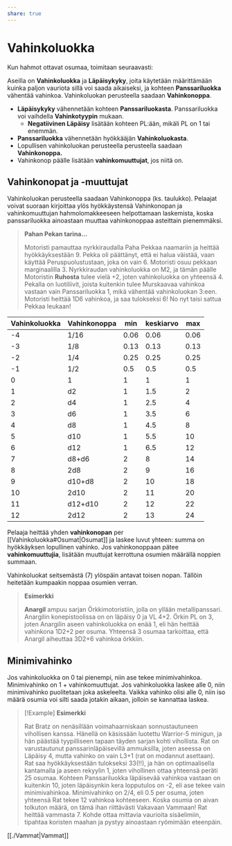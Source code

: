 ```yaml
---
share: true
---
```

# Vahinkoluokka

Kun hahmot ottavat osumaa, toimitaan seuraavasti:

Aseilla on **Vahinkoluokka** ja **Läpäisykyky**, joita käytetään määrittämään kuinka paljon vauriota sillä voi saada aikaiseksi, ja kohteen **Panssariluokka** vähentää vahinkoa. Vahinkoluokan perusteella saadaan **Vahinkonoppa**.

- **Läpäisykyky** vähennetään kohteen **Panssariluokasta**. Panssariluokka voi vaihdella **Vahinkotyypin** mukaan.
	- **Negatiivinen Läpäisy** lisätään kohteen PL:ään, mikäli PL on 1 tai enemmän.
- **Panssariluokka** vähennetään hyökkääjän **Vahinkoluokasta**.
- Lopullisen vahinkoluokan perusteella perusteella saadaan **Vahinkonoppa.**
- Vahinkonop päälle lisätään **vahinkomuuttujat**, jos niitä on.

## Vahinkonopat ja -muuttujat

Vahinkoluokan perusteella saadaan Vahinkonoppa (ks. taulukko). Pelaajat voivat suoraan kirjoittaa ylös hyökkäystensä Vahinkonopan ja vahinkomuuttujan hahmolomakkeeseen helpottamaan laskemista, koska panssariluokka ainoastaan muuttaa vahinkonoppaa asteittain pienemmäksi.

> **Pahan Pekan tarina...**
>
> Motoristi pamauttaa nyrkkiraudalla Paha Pekkaa naamariin ja heittää hyökkäyksestään 9. Pekka oli päättänyt, että ei halua väistää, vaan käyttää Peruspuolustustaan, joka on vain 6. Motoristi osuu pekkaan marginaalilla 3. Nyrkkiraudan vahinkoluokka on M2, ja tämän päälle Motoristin **Ruhosta** tulee vielä +2, joten vahinkoluokka on  yhteensä 4. Pekalla on luotiliivit, joista kuitenkin tulee Murskaavaa vahinkoa vastaan vain Panssariluokka 1, mikä vähentää vahinkoluokan 3:een. Motoristi heittää 1D6 vahinkoa, ja saa tulokseksi 6! No nyt taisi sattua Pekkaa leukaan!

| Vahinkoluokka | Vahinkonoppa | min  | keskiarvo | max  |
| ------------- | ------------ | ---- | --------- | ---- |
| -4            | 1/16         | 0.06 | 0.06      | 0.06 |
| -3            | 1/8          | 0.13 | 0.13      | 0.13 |
| -2            | 1/4          | 0.25 | 0.25      | 0.25 |
| -1            | 1/2          | 0.5  | 0.5       | 0.5  |
| 0             | 1            | 1    | 1         | 1    |
| 1             | d2           | 1    | 1.5       | 2    |
| 2             | d4           | 1    | 2.5       | 4    |
| 3             | d6           | 1    | 3.5       | 6    |
| 4             | d8           | 1    | 4.5       | 8    |
| 5             | d10          | 1    | 5.5       | 10   |
| 6             | d12          | 1    | 6.5       | 12   |
| 7             | d8+d6        | 2    | 8         | 14   |
| 8             | 2d8          | 2    | 9         | 16   |
| 9             | d10+d8       | 2    | 10        | 18   |
| 10            | 2d10         | 2    | 11        | 20   |
| 11            | d12+d10      | 2    | 12        | 22   |
| 12            | 2d12         | 2    | 13        | 24   |

Pelaaja heittää yhden **vahinkonopan** per [[Vahinkoluokka#Osumat|Osumat]] ja laskee luvut yhteen: summa on hyökkäyksen lopullinen vahinko. Jos vahinkonoppaan pätee **vahinkomuuttujia**, lisätään muuttujat kerrottuna osumien määrällä noppien summaan.

Vahinkoluokat seitsemästä (7) ylöspäin antavat toisen nopan. Tällöin heitetään kumpaakin noppaa osumien verran.

> **Esimerkki**
>
> **Anargil** ampuu sarjan Örkkimotoristiin, jolla on yllään metallipanssari. Anargilin konepistoolissa on on läpäisy 0 ja VL 4+2. Örkin PL on 3, joten Anargilin aseen vahinkoluokka on enää 1, eli hän heittää vahinkona 1D2+2 per osuma. Yhteensä 3 osumaa tarkoittaa, että Anargil aiheuttaa 3D2+6 vahinkoa örkkiin.

## Minimivahinko

Jos vahinkoluokka on 0 tai pienempi, niin ase tekee minimivahinkoa. Minimivahinko on 1 + vahinkomuuttujat. Jos vahinkoluokka laskee alle 0, niin minimivahinko puolitetaan joka askeleelta. Vaikka vahinko olisi alle 0, niin iso määrä osumia voi silti saada jotakin aikaan, jolloin se kannattaa laskea.

> [!Example]
> **Esimerkki**
> 
> Rat Bratz on nenäsillään voimahaarniskaan sonnustautuneen vihollisen kanssa. Hänellä on käsissään luotettu Warrior-5 minigun, ja hän päästää tyypilliseen tapaan täyden sarjan kohti vihollista. Rat on varustautunut panssarinläpäisevillä ammuksilla, joten aseessa on Läpäisy 4, mutta vahinko on vain L3+1 (rat on modannut asettaan). Rat saa hyökkäyksestään tulokseksi 33(!!), ja hän on optimaalisella kantamalla ja aseen rekyylin 1, joten vihollinen ottaa yhteensä peräti 25 osumaa. Kohteen Panssariluokka läpäisevää vahinkoa vastaan on kuitenkin 10, joten läpäisynkin kera lopputulos on -2, eli ase tekee vain minimivahinkoa. Minimivahinko on 2/4, eli 0.5 per osuma, joten yhteensä Rat tekee 12 vahinkoa kohteeseen. Koska osumia on aivan tolkuton määrä, on tämä ihan riittävästi Vakavaan Vammaan! Rat heittää vammasta 7. Kohde ottaa mittavia vaurioita sisäelimiin, tipahtaa koristen maahan ja pystyy ainoastaan ryömimään eteenpäin.
> 

[[./Vammat|Vammat]]